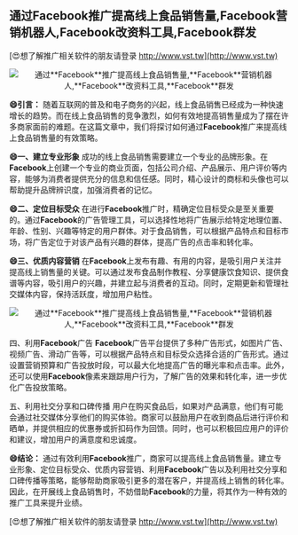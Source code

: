 ## **通过**Facebook**推广提高线上食品销售量,**Facebook**营销机器人,**Facebook**改资料工具,**Facebook**群发**

[😍想了解推广相关软件的朋友请登录 http://www.vst.tw](http://www.vst.tw)

 <center><img src="https://vst.tw/MP4/tuiguang/png/2.png" alt="通过**Facebook**推广提高线上食品销售量,**Facebook**营销机器人,**Facebook**改资料工具,**Facebook**群发"></center>

**😄引言：**
随着互联网的普及和电子商务的兴起，线上食品销售已经成为一种快速增长的趋势。而在线上食品销售的竞争激烈，如何有效地提高销售量成为了摆在许多商家面前的难题。在这篇文章中，我们将探讨如何通过**Facebook**推广来提高线上食品销售量的有效策略。

**😄一、建立专业形象**
成功的线上食品销售需要建立一个专业的品牌形象。在**Facebook**上创建一个专业的商业页面，包括公司介绍、产品展示、用户评价等内容，能够为消费者提供充分的信息和信任感。同时，精心设计的商标和头像也可以帮助提升品牌辨识度，加强消费者的记忆。

**😄二、定位目标受众**
在进行**Facebook**推广时，精确定位目标受众是至关重要的。通过**Facebook**的广告管理工具，可以选择性地将广告展示给特定地理位置、年龄、性别、兴趣等特定的用户群体。对于食品销售，可以根据产品特点和目标市场，将广告定位于对该产品有兴趣的群体，提高广告的点击率和转化率。

**😄三、优质内容营销**
在**Facebook**上发布有趣、有用的内容，是吸引用户关注并提高线上销售量的关键。可以通过发布食品制作教程、分享健康饮食知识、提供食谱等内容，吸引用户的兴趣，并建立起与消费者的互动。同时，定期更新和管理社交媒体内容，保持活跃度，增加用户粘性。

 <center><img src="https://vst.tw/MP4/tuiguang/png/0.png" alt="通过**Facebook**推广提高线上食品销售量,**Facebook**营销机器人,**Facebook**改资料工具,**Facebook**群发"></center>

四、利用**Facebook**广告
**Facebook**广告平台提供了多种广告形式，如图片广告、视频广告、滑动广告等，可以根据产品特点和目标受众选择合适的广告形式。通过设置营销预算和广告投放时段，可以最大化地提高广告的曝光率和点击率。此外，还可以使用**Facebook**像素来跟踪用户行为，了解广告的效果和转化率，进一步优化广告投放策略。

五、利用社交分享和口碑传播
用户在购买食品后，如果对产品满意，他们有可能会通过社交媒体分享他们的购买体验。商家可以鼓励用户在收到商品后进行评价和晒单，并提供相应的优惠券或折扣码作为回馈。同时，也可以积极回应用户的评价和建议，增加用户的满意度和忠诚度。

**😄结论：**
通过有效利用**Facebook**推广，商家可以提高线上食品销售量。建立专业形象、定位目标受众、优质内容营销、利用**Facebook**广告以及利用社交分享和口碑传播等策略，能够帮助商家吸引更多的潜在客户，并提高线上销售的转化率。因此，在开展线上食品销售时，不妨借助**Facebook**的力量，将其作为一种有效的推广工具来提升业绩。

[😍想了解推广相关软件的朋友请登录 http://www.vst.tw](http://www.vst.tw)



